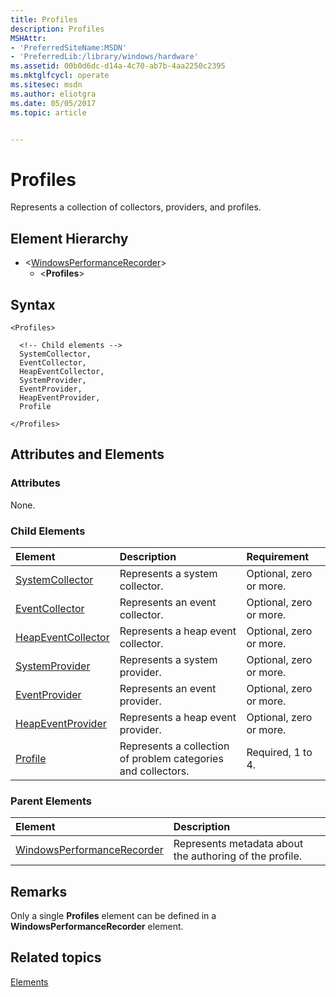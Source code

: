 ```yaml
---
title: Profiles
description: Profiles
MSHAttr:
- 'PreferredSiteName:MSDN'
- 'PreferredLib:/library/windows/hardware'
ms.assetid: 00b0d6dc-d14a-4c70-ab7b-4aa2250c2395
ms.mktglfcycl: operate
ms.sitesec: msdn
ms.author: eliotgra
ms.date: 05/05/2017
ms.topic: article


---
```



# Profiles

Represents a collection of collectors, providers, and profiles.


## Element Hierarchy

* \<[WindowsPerformanceRecorder](windowsperformancerecorder.md)\>
  * \<**Profiles**\>


## Syntax

```
<Profiles>

  <!-- Child elements -->
  SystemCollector,
  EventCollector,
  HeapEventCollector,
  SystemProvider,
  EventProvider,
  HeapEventProvider,
  Profile

</Profiles>
```


## Attributes and Elements


### Attributes

None.


### Child Elements

| Element                                     | Description                                                   | Requirement             |
| :------------------------------------------ | :------------------------------------------------------------ | :---------------------- |
| [SystemCollector](systemcollector.md)       | Represents a system collector.                                | Optional, zero or more. |
| [EventCollector](eventcollector.md)         | Represents an event collector.                                | Optional, zero or more. |
| [HeapEventCollector](heapeventcollector.md) | Represents a heap event collector.                            | Optional, zero or more. |
| [SystemProvider](systemprovider.md)         | Represents a system provider.                                 | Optional, zero or more. |
| [EventProvider](eventprovider.md)           | Represents an event provider.                                 | Optional, zero or more. |
| [HeapEventProvider](heapeventprovider.md)   | Represents a heap event provider.                             | Optional, zero or more. |
| [Profile](profile-wpr.md)                   | Represents a collection of problem categories and collectors. | Required, 1 to 4.       |


### Parent Elements

| Element                                                     | Description                                             |
| :---------------------------------------------------------- | :------------------------------------------------------ |
| [WindowsPerformanceRecorder](windowsperformancerecorder.md) | Represents metadata about the authoring of the profile. |


## Remarks

Only a single **Profiles** element can be defined in a **WindowsPerformanceRecorder** element.


## Related topics

[Elements](elements.md)

